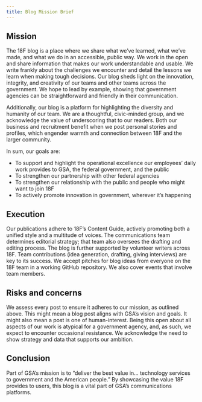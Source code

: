 ```yaml
---
title: Blog Mission Brief
---
```

## Mission

The 18F blog is a place where we share what we’ve learned, what we’ve made, and what we do in an accessible, public way. We work in the open and share information that makes our work understandable and usable. We write frankly about the challenges we encounter and detail the lessons we learn when making tough decisions. Our blog sheds light on the innovation, integrity, and creativity of our teams and other teams across the government. We hope to lead by example, showing that government agencies can be straightforward and friendly in their communication.  

Additionally, our blog is a platform for highlighting the diversity and humanity of our team. We are a thoughtful, civic-minded group, and we acknowledge the value of underscoring that to our readers. Both our business and recruitment benefit when we post personal stories and profiles, which engender warmth and connection between 18F and the larger community.

In sum, our goals are:

* To support and highlight the operational excellence our employees’ daily work provides to GSA, the federal government, and the public
* To strengthen our partnership with other federal agencies
* To strengthen our relationship with the public and people who might want to join 18F
* To actively promote innovation in government, wherever it’s happening

## Execution

Our publications adhere to 18F’s Content Guide, actively promoting both a unified style and a multitude of voices. The communications team determines editorial strategy; that team also oversees the drafting and editing process.
The blog is further supported by volunteer writers across 18F. Team contributions (idea generation, drafting, giving interviews) are key to its success. We accept pitches for blog ideas from everyone on the 18F team in a working GitHub repository. We also cover events that involve team members.

## Risks and concerns

We assess every post to ensure it adheres to our mission, as outlined above. This might mean a blog post aligns with GSA’s vision and goals. It might also mean a post is one of human-interest. Being this open about all aspects of our work is atypical for a government agency, and, as such, we expect to encounter occasional resistance. We acknowledge the need to show strategy and data that supports our ambition.

## Conclusion

Part of GSA’s mission is to “deliver the best value in… technology services to government and the American people.” By showcasing the value 18F provides to users, this blog is a vital part of GSA’s communications platforms.
